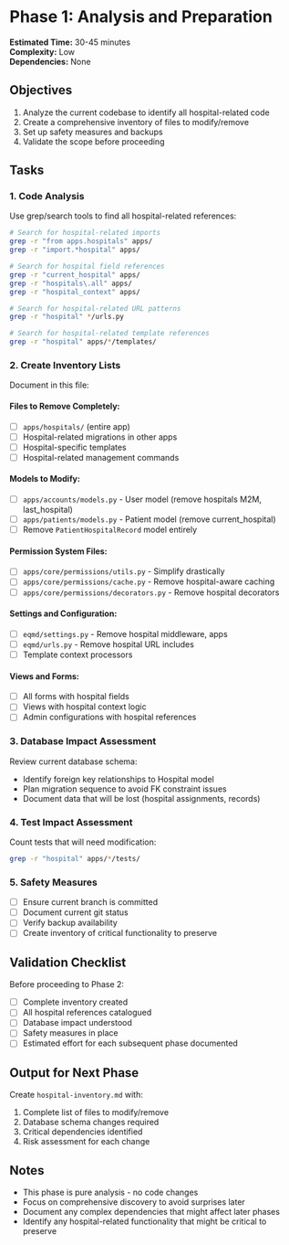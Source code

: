 # Phase 1: Analysis and Preparation

**Estimated Time:** 30-45 minutes  
**Complexity:** Low  
**Dependencies:** None

## Objectives

1. Analyze the current codebase to identify all hospital-related code
2. Create a comprehensive inventory of files to modify/remove
3. Set up safety measures and backups
4. Validate the scope before proceeding

## Tasks

### 1. Code Analysis

Use grep/search tools to find all hospital-related references:

```bash
# Search for hospital-related imports
grep -r "from apps.hospitals" apps/
grep -r "import.*hospital" apps/

# Search for hospital field references
grep -r "current_hospital" apps/
grep -r "hospitals\.all" apps/
grep -r "hospital_context" apps/

# Search for hospital-related URL patterns
grep -r "hospital" */urls.py

# Search for hospital-related template references
grep -r "hospital" apps/*/templates/
```

### 2. Create Inventory Lists

Document in this file:

#### Files to Remove Completely:
- [ ] `apps/hospitals/` (entire app)
- [ ] Hospital-related migrations in other apps
- [ ] Hospital-specific templates
- [ ] Hospital-related management commands

#### Models to Modify:
- [ ] `apps/accounts/models.py` - User model (remove hospitals M2M, last_hospital)
- [ ] `apps/patients/models.py` - Patient model (remove current_hospital)
- [ ] Remove `PatientHospitalRecord` model entirely

#### Permission System Files:
- [ ] `apps/core/permissions/utils.py` - Simplify drastically
- [ ] `apps/core/permissions/cache.py` - Remove hospital-aware caching
- [ ] `apps/core/permissions/decorators.py` - Remove hospital decorators

#### Settings and Configuration:
- [ ] `eqmd/settings.py` - Remove hospital middleware, apps
- [ ] `eqmd/urls.py` - Remove hospital URL includes
- [ ] Template context processors

#### Views and Forms:
- [ ] All forms with hospital fields
- [ ] Views with hospital context logic
- [ ] Admin configurations with hospital references

### 3. Database Impact Assessment

Review current database schema:
- Identify foreign key relationships to Hospital model
- Plan migration sequence to avoid FK constraint issues
- Document data that will be lost (hospital assignments, records)

### 4. Test Impact Assessment

Count tests that will need modification:
```bash
grep -r "hospital" apps/*/tests/
```

### 5. Safety Measures

- [ ] Ensure current branch is committed
- [ ] Document current git status
- [ ] Verify backup availability
- [ ] Create inventory of critical functionality to preserve

## Validation Checklist

Before proceeding to Phase 2:
- [ ] Complete inventory created
- [ ] All hospital references catalogued
- [ ] Database impact understood
- [ ] Safety measures in place
- [ ] Estimated effort for each subsequent phase documented

## Output for Next Phase

Create `hospital-inventory.md` with:
1. Complete list of files to modify/remove
2. Database schema changes required
3. Critical dependencies identified
4. Risk assessment for each change

## Notes

- This phase is pure analysis - no code changes
- Focus on comprehensive discovery to avoid surprises later
- Document any complex dependencies that might affect later phases
- Identify any hospital-related functionality that might be critical to preserve